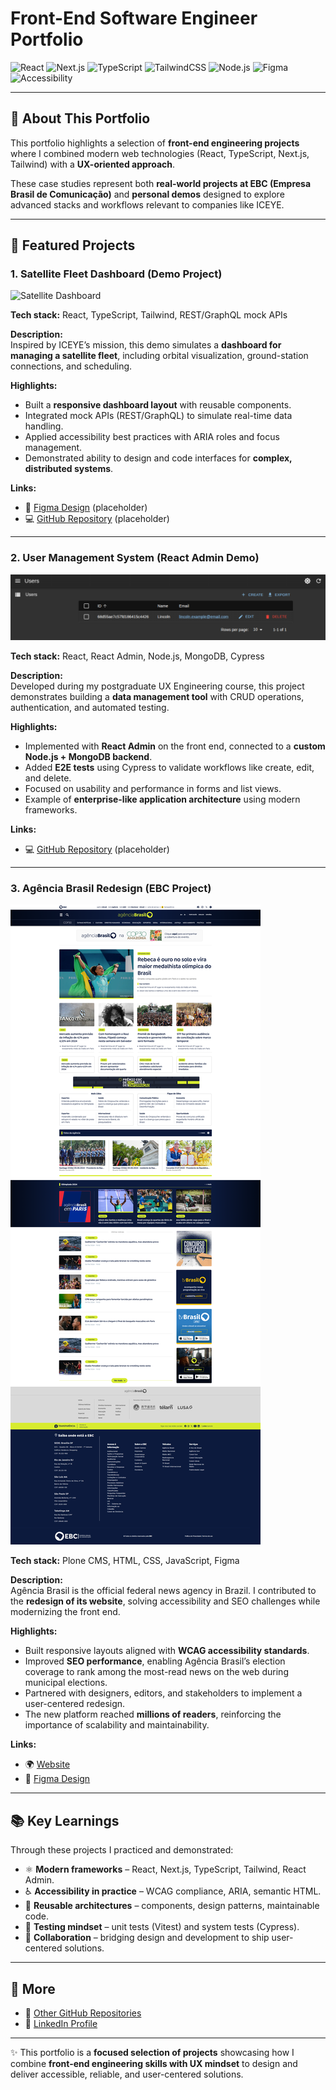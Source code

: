 # Front-End Software Engineer Portfolio  

![React](https://img.shields.io/badge/React-18-61DAFB?logo=react&logoColor=black&style=for-the-badge)
![Next.js](https://img.shields.io/badge/Next.js-15-000000?logo=nextdotjs&logoColor=white&style=for-the-badge)
![TypeScript](https://img.shields.io/badge/TypeScript-5-3178C6?logo=typescript&logoColor=white&style=for-the-badge)
![TailwindCSS](https://img.shields.io/badge/TailwindCSS-3-38B2AC?logo=tailwindcss&logoColor=white&style=for-the-badge)
![Node.js](https://img.shields.io/badge/Node.js-20-339933?logo=node.js&logoColor=white&style=for-the-badge)
![Figma](https://img.shields.io/badge/Design-Figma-F24E1E?logo=figma&logoColor=white&style=for-the-badge)
![Accessibility](https://img.shields.io/badge/Accessibility-WCAG2.1-0A66C2?style=for-the-badge)

---

## 📖 About This Portfolio  

This portfolio highlights a selection of **front-end engineering projects** where I combined modern web technologies (React, TypeScript, Next.js, Tailwind) with a **UX-oriented approach**.  

These case studies represent both **real-world projects at EBC (Empresa Brasil de Comunicação)** and **personal demos** designed to explore advanced stacks and workflows relevant to companies like ICEYE.  

---

## 🚀 Featured Projects  

### 1. Satellite Fleet Dashboard (Demo Project)  
![Satellite Dashboard](./public/screenshots/satellite-dashboard.png)  

**Tech stack:** React, TypeScript, Tailwind, REST/GraphQL mock APIs  

**Description:**  
Inspired by ICEYE’s mission, this demo simulates a **dashboard for managing a satellite fleet**, including orbital visualization, ground-station connections, and scheduling.  

**Highlights:**  
- Built a **responsive dashboard layout** with reusable components.  
- Integrated mock APIs (REST/GraphQL) to simulate real-time data handling.  
- Applied accessibility best practices with ARIA roles and focus management.  
- Demonstrated ability to design and code interfaces for **complex, distributed systems**.  

**Links:**  
- 🎨 [Figma Design](#) (placeholder)  
- 💻 [GitHub Repository](#) (placeholder)  

---

### 2. User Management System (React Admin Demo)  
![User Management System](./public/screenshots/user-management.png)  

**Tech stack:** React, React Admin, Node.js, MongoDB, Cypress  

**Description:**  
Developed during my postgraduate UX Engineering course, this project demonstrates building a **data management tool** with CRUD operations, authentication, and automated testing.  

**Highlights:**  
- Implemented with **React Admin** on the front end, connected to a **custom Node.js + MongoDB backend**.  
- Added **E2E tests** using Cypress to validate workflows like create, edit, and delete.  
- Focused on usability and performance in forms and list views.  
- Example of **enterprise-like application architecture** using modern frameworks.  

**Links:**  
- 💻 [GitHub Repository](#) (placeholder)  

---

### 3. Agência Brasil Redesign (EBC Project)  
![Agência Brasil](./public/screenshots/agencia-brasil.png)  

**Tech stack:** Plone CMS, HTML, CSS, JavaScript, Figma  

**Description:**  
Agência Brasil is the official federal news agency in Brazil. I contributed to the **redesign of its website**, solving accessibility and SEO challenges while modernizing the front end.  

**Highlights:**  
- Built responsive layouts aligned with **WCAG accessibility standards**.  
- Improved **SEO performance**, enabling Agência Brasil’s election coverage to rank among the most-read news on the web during municipal elections.  
- Partnered with designers, editors, and stakeholders to implement a user-centered redesign.  
- The new platform reached **millions of readers**, reinforcing the importance of scalability and maintainability.  

**Links:**  
- 🌍 [Website](https://agenciabrasil.ebc.com.br)  
- 🎨 [Figma Design](https://www.figma.com/design/TGeswzQ7m1L4wQFX27afpe/Agencia-Gov-2.0?node-id=0-1&t=4Ll4zzGLD9l6HcdS-1)  

---

## 📚 Key Learnings  

Through these projects I practiced and demonstrated:  
- ⚛️ **Modern frameworks** – React, Next.js, TypeScript, Tailwind, React Admin.  
- ♿ **Accessibility in practice** – WCAG compliance, ARIA, semantic HTML.  
- 🧩 **Reusable architectures** – components, design patterns, maintainable code.  
- 🧪 **Testing mindset** – unit tests (Vitest) and system tests (Cypress).  
- 🤝 **Collaboration** – bridging design and development to ship user-centered solutions.  

---

## 🔗 More  

- 📂 [Other GitHub Repositories](https://github.com/Lincoln-Araujo?tab=repositories)  
- 💼 [LinkedIn Profile](https://www.linkedin.com/in/lincolnaraujo/)  

---

✨ This portfolio is a **focused selection of projects** showcasing how I combine **front-end engineering skills with UX mindset** to design and deliver accessible, reliable, and user-centered solutions.
